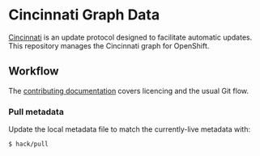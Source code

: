 # Cincinnati Graph Data

[Cincinnati][] is an update protocol designed to facilitate automatic updates.
This repository manages the Cincinnati graph for OpenShift.

## Workflow

The [contributing documentation](CONTRIBUTING.md) covers licencing and the usual Git flow.

### Pull metadata

Update the local metadata file to match the currently-live metadata with:

```console
$ hack/pull
```


[Cincinnati]: https://github.com/openshift/cincinnati/
